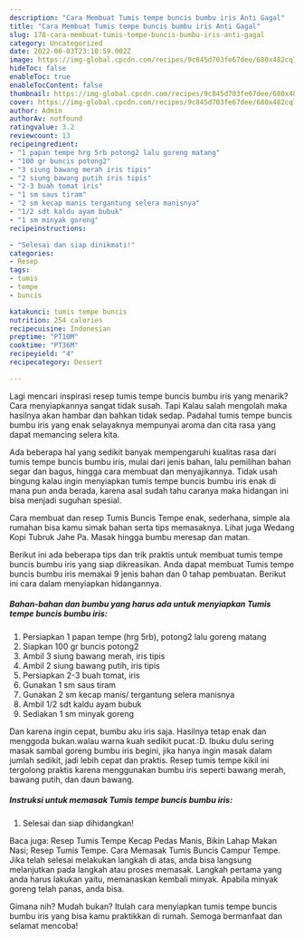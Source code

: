 ```yaml
---
description: "Cara Membuat Tumis tempe buncis bumbu iris Anti Gagal"
title: "Cara Membuat Tumis tempe buncis bumbu iris Anti Gagal"
slug: 178-cara-membuat-tumis-tempe-buncis-bumbu-iris-anti-gagal
category: Uncategorized
date: 2022-06-03T23:10:59.002Z
image: https://img-global.cpcdn.com/recipes/9c845d703fe67dee/680x482cq70/tumis-tempe-buncis-bumbu-iris-foto-resep-utama.jpg
hideToc: false
enableToc: true
enableTocContent: false
thumbnail: https://img-global.cpcdn.com/recipes/9c845d703fe67dee/680x482cq70/tumis-tempe-buncis-bumbu-iris-foto-resep-utama.jpg
cover: https://img-global.cpcdn.com/recipes/9c845d703fe67dee/680x482cq70/tumis-tempe-buncis-bumbu-iris-foto-resep-utama.jpg
author: Admin
authorAv: notfound
ratingvalue: 3.2
reviewcount: 13
recipeingredient:
- "1 papan tempe hrg 5rb potong2 lalu goreng matang"
- "100 gr buncis potong2"
- "3 siung bawang merah iris tipis"
- "2 siung bawang putih iris tipis"
- "2-3 buah tomat iris"
- "1 sm saus tiram"
- "2 sm kecap manis tergantung selera manisnya"
- "1/2 sdt kaldu ayam bubuk"
- "1 sm minyak goreng"
recipeinstructions:

- "Selesai dan siap dinikmati!"
categories:
- Resep
tags:
- tumis
- tempe
- buncis

katakunci: tumis tempe buncis 
nutrition: 254 calories
recipecuisine: Indonesian
preptime: "PT10M"
cooktime: "PT36M"
recipeyield: "4"
recipecategory: Dessert

---
```



Lagi mencari inspirasi resep tumis tempe buncis bumbu iris yang menarik? Cara menyiapkannya sangat tidak susah. Tapi Kalau salah mengolah maka hasilnya akan hambar dan bahkan tidak sedap. Padahal tumis tempe buncis bumbu iris yang enak selayaknya mempunyai aroma dan cita rasa yang dapat memancing selera kita.


Ada beberapa hal yang sedikit banyak mempengaruhi kualitas rasa dari tumis tempe buncis bumbu iris, mulai dari jenis bahan, lalu pemilihan bahan segar dan bagus, hingga cara membuat dan menyajikannya. Tidak usah bingung kalau ingin menyiapkan tumis tempe buncis bumbu iris enak di mana pun anda berada, karena asal sudah tahu caranya maka hidangan ini bisa menjadi suguhan spesial.

Cara membuat dan resep Tumis Buncis Tempe enak, sederhana, simple ala rumahan bisa kamu simak bahan serta tips memasaknya. Lihat juga Wedang Kopi Tubruk Jahe Pa. Masak hingga bumbu meresap dan matan.


Berikut ini ada beberapa tips dan trik praktis untuk membuat tumis tempe buncis bumbu iris yang siap dikreasikan. Anda dapat membuat Tumis tempe buncis bumbu iris memakai 9 jenis bahan dan 0 tahap pembuatan. Berikut ini cara dalam menyiapkan hidangannya.

<!--inarticleads1-->

##### Bahan-bahan dan bumbu yang harus ada untuk menyiapkan Tumis tempe buncis bumbu iris:

1. Persiapkan 1 papan tempe (hrg 5rb), potong2 lalu goreng matang
1. Siapkan 100 gr buncis potong2
1. Ambil 3 siung bawang merah, iris tipis
1. Ambil 2 siung bawang putih, iris tipis
1. Persiapkan 2-3 buah tomat, iris
1. Gunakan 1 sm saus tiram
1. Gunakan 2 sm kecap manis/ tergantung selera manisnya
1. Ambil 1/2 sdt kaldu ayam bubuk
1. Sediakan 1 sm minyak goreng


Dan karena ingin cepat, bumbu aku iris saja. Hasilnya tetap enak dan menggoda bukan.walau warna kuah sedikit pucat.:D. Ibuku dulu sering masak sambal goreng bumbu iris begini, jika hanya ingin masak dalam jumlah sedikit, jadi lebih cepat dan praktis. Resep tumis tempe kikil ini tergolong praktis karena menggunakan bumbu iris seperti bawang merah, bawang putih, dan daun bawang. 

<!--inarticleads2-->

##### Instruksi untuk memasak Tumis tempe buncis bumbu iris:


1. Selesai dan siap dihidangkan!

Baca juga: Resep Tumis Tempe Kecap Pedas Manis, Bikin Lahap Makan Nasi; Resep Tumis Tempe. Cara Memasak Tumis Buncis Campur Tempe. Jika telah selesai melakukan langkah di atas, anda bisa langsung melanjutkan pada langkah atau proses memasak. Langkah pertama yang anda harus lakukan yaitu, memanaskan kembali minyak. Apabila minyak goreng telah panas, anda bisa. 

Gimana nih? Mudah bukan? Itulah cara menyiapkan tumis tempe buncis bumbu iris yang bisa kamu praktikkan di rumah. Semoga bermanfaat dan selamat mencoba!
